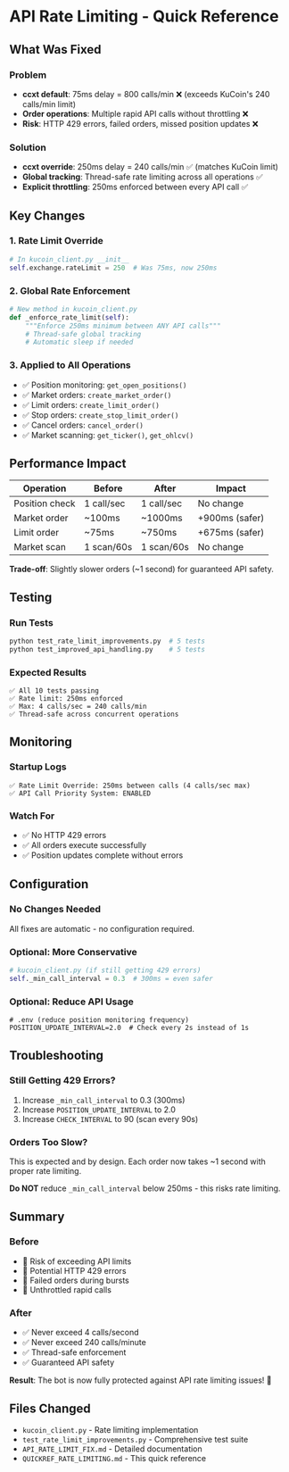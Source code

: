 # API Rate Limiting - Quick Reference

## What Was Fixed

### Problem
- **ccxt default**: 75ms delay = 800 calls/min ❌ (exceeds KuCoin's 240 calls/min limit)
- **Order operations**: Multiple rapid API calls without throttling ❌
- **Risk**: HTTP 429 errors, failed orders, missed position updates ❌

### Solution
- **ccxt override**: 250ms delay = 240 calls/min ✅ (matches KuCoin limit)
- **Global tracking**: Thread-safe rate limiting across all operations ✅
- **Explicit throttling**: 250ms enforced between every API call ✅

## Key Changes

### 1. Rate Limit Override
```python
# In kucoin_client.py __init__
self.exchange.rateLimit = 250  # Was 75ms, now 250ms
```

### 2. Global Rate Enforcement
```python
# New method in kucoin_client.py
def _enforce_rate_limit(self):
    """Enforce 250ms minimum between ANY API calls"""
    # Thread-safe global tracking
    # Automatic sleep if needed
```

### 3. Applied to All Operations
- ✅ Position monitoring: `get_open_positions()`
- ✅ Market orders: `create_market_order()`
- ✅ Limit orders: `create_limit_order()`
- ✅ Stop orders: `create_stop_limit_order()`
- ✅ Cancel orders: `cancel_order()`
- ✅ Market scanning: `get_ticker()`, `get_ohlcv()`

## Performance Impact

| Operation | Before | After | Impact |
|-----------|--------|-------|--------|
| Position check | 1 call/sec | 1 call/sec | No change |
| Market order | ~100ms | ~1000ms | +900ms (safer) |
| Limit order | ~75ms | ~750ms | +675ms (safer) |
| Market scan | 1 scan/60s | 1 scan/60s | No change |

**Trade-off**: Slightly slower orders (~1 second) for guaranteed API safety.

## Testing

### Run Tests
```bash
python test_rate_limit_improvements.py  # 5 tests
python test_improved_api_handling.py    # 5 tests
```

### Expected Results
```
✅ All 10 tests passing
✅ Rate limit: 250ms enforced
✅ Max: 4 calls/sec = 240 calls/min
✅ Thread-safe across concurrent operations
```

## Monitoring

### Startup Logs
```
✅ Rate Limit Override: 250ms between calls (4 calls/sec max)
✅ API Call Priority System: ENABLED
```

### Watch For
- ✅ No HTTP 429 errors
- ✅ All orders execute successfully
- ✅ Position updates complete without errors

## Configuration

### No Changes Needed
All fixes are automatic - no configuration required.

### Optional: More Conservative
```python
# kucoin_client.py (if still getting 429 errors)
self._min_call_interval = 0.3  # 300ms = even safer
```

### Optional: Reduce API Usage
```env
# .env (reduce position monitoring frequency)
POSITION_UPDATE_INTERVAL=2.0  # Check every 2s instead of 1s
```

## Troubleshooting

### Still Getting 429 Errors?
1. Increase `_min_call_interval` to 0.3 (300ms)
2. Increase `POSITION_UPDATE_INTERVAL` to 2.0
3. Increase `CHECK_INTERVAL` to 90 (scan every 90s)

### Orders Too Slow?
This is expected and by design. Each order now takes ~1 second with proper rate limiting.

**Do NOT** reduce `_min_call_interval` below 250ms - this risks rate limiting.

## Summary

### Before
- 🔴 Risk of exceeding API limits
- 🔴 Potential HTTP 429 errors
- 🔴 Failed orders during bursts
- 🔴 Unthrottled rapid calls

### After
- ✅ Never exceed 4 calls/second
- ✅ Never exceed 240 calls/minute
- ✅ Thread-safe enforcement
- ✅ Guaranteed API safety

**Result**: The bot is now fully protected against API rate limiting issues! 🚀

## Files Changed
- `kucoin_client.py` - Rate limiting implementation
- `test_rate_limit_improvements.py` - Comprehensive test suite
- `API_RATE_LIMIT_FIX.md` - Detailed documentation
- `QUICKREF_RATE_LIMITING.md` - This quick reference
